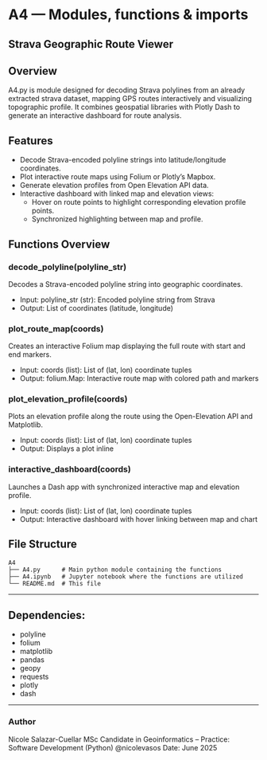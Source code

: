 # A4 — Modules, functions & imports
## Strava Geographic Route Viewer
## Overview
A4.py is module designed for decoding Strava polylines from an already extracted strava dataset, mapping GPS routes interactively and visualizing topographic profile. It combines geospatial libraries with Plotly Dash to generate an interactive dashboard for route analysis.

## Features
- Decode Strava-encoded polyline strings into latitude/longitude coordinates.
- Plot interactive route maps using Folium or Plotly’s Mapbox.
- Generate elevation profiles from Open Elevation API data.
- Interactive dashboard with linked map and elevation views:
    - Hover on route points to highlight corresponding elevation profile points.
    - Synchronized highlighting between map and profile.

## Functions Overview
### decode_polyline(polyline_str)
Decodes a Strava-encoded polyline string into geographic coordinates.

- Input: polyline_str (str): Encoded polyline string from Strava
- Output: List of coordinates (latitude, longitude)

### plot_route_map(coords)
Creates an interactive Folium map displaying the full route with start and end markers.

- Input: coords (list): List of (lat, lon) coordinate tuples
- Output: folium.Map: Interactive route map with colored path and markers

### plot_elevation_profile(coords)
Plots an elevation profile along the route using the Open-Elevation API and Matplotlib.

- Input: coords (list): List of (lat, lon) coordinate tuples
- Output: Displays a plot inline

### interactive_dashboard(coords)
Launches a Dash app with synchronized interactive map and elevation profile.

- Input: coords (list): List of (lat, lon) coordinate tuples
- Output: Interactive dashboard with hover linking between map and chart

## File Structure
```
A4
├── A4.py      # Main python module containing the functions
├── A4.ipynb   # Jupyter notebook where the functions are utilized
└── README.md  # This file
```

---
## Dependencies:

- polyline
- folium
- matplotlib
- pandas
- geopy
- requests
- plotly
- dash

---
### Author
Nicole Salazar-Cuellar
MSc Candidate in Geoinformatics – Practice: Software Development (Python)
@nicolevasos
Date: June 2025

